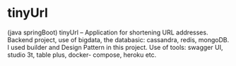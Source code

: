 # tinyUrl
 (java springBoot) tinyUrl – Application for shortening URL addresses.  Backend project, use of bigdata, the databasic: cassandra, redis, mongoDB. I used builder   and Design Pattern in this project. Use of tools: swagger UI, studio 3t, table plus, docker-  compose, heroku etc. 
